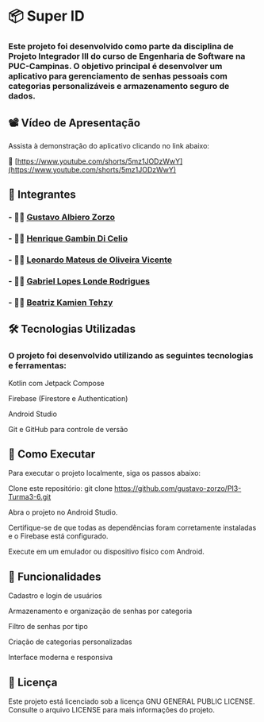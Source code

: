 
# 📦 Super ID
### Este projeto foi desenvolvido como parte da disciplina de Projeto Integrador III do curso de Engenharia de Software na PUC-Campinas. O objetivo principal é desenvolver um aplicativo para gerenciamento de senhas pessoais com categorias personalizáveis e armazenamento seguro de dados.


## 📽️ Vídeo de Apresentação

Assista à demonstração do aplicativo clicando no link abaixo:

🔗 [https://www.youtube.com/shorts/5mz1JODzWwY](https://www.youtube.com/shorts/5mz1JODzWwY)


## 👥 Integrantes

### - 👨‍💻 [**Gustavo Albiero Zorzo**](https://github.com/gustavo-zorzo)
  
### - 👨‍💻 [**Henrique Gambin Di Celio**](https://github.com/HenriqueGambin)
  
### - 👨‍💻 [**Leonardo Mateus de Oliveira Vicente**](https://github.com/leozinv)

### - 👨‍💻 [**Gabriel Lopes Londe Rodrigues**](https://github.com/Lopesloro)
  
### - 👩‍💻 [**Beatriz Kamien Tehzy**](https://github.com/Beaktz)

  
## 🛠 Tecnologias Utilizadas
### O projeto foi desenvolvido utilizando as seguintes tecnologias e ferramentas:

Kotlin com Jetpack Compose

Firebase (Firestore e Authentication)

Android Studio

Git e GitHub para controle de versão

## 🚀 Como Executar
Para executar o projeto localmente, siga os passos abaixo:

Clone este repositório:
git clone https://github.com/gustavo-zorzo/PI3-Turma3-6.git

Abra o projeto no Android Studio.

Certifique-se de que todas as dependências foram corretamente instaladas e o Firebase está configurado.

Execute em um emulador ou dispositivo físico com Android.


## 📌 Funcionalidades
Cadastro e login de usuários

Armazenamento e organização de senhas por categoria

Filtro de senhas por tipo

Criação de categorias personalizadas

Interface moderna e responsiva





## 📄 Licença
Este projeto está licenciado sob a licença GNU GENERAL PUBLIC LICENSE. Consulte o arquivo LICENSE para mais informações do projeto.
